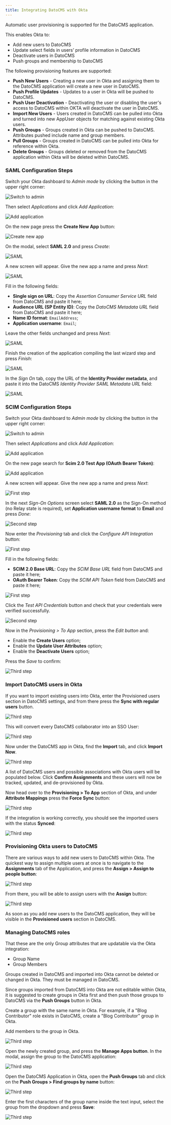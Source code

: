 ```yaml
---
title: Integrating DatoCMS with Okta
---
```


Automatic user provisioning is supported for the DatoCMS application.

This enables Okta to:

* Add new users to DatoCMS
* Update select fields in users’ profile information in DatoCMS
* Deactivate users in DatoCMS
* Push groups and membership to DatoCMS

The following provisioning features are supported:

* **Push New Users** - Creating a new user in Okta and assigning them to the DatoCMS application will create a new user in DatoCMS.
* **Push Profile Updates** - Updates to a user in Okta will be pushed to DatoCMS.
* **Push User Deactivation** - Deactivating the user or disabling the user's access to DatoCMS within OKTA will deactivate the user in DatoCMS.
* **Import New Users** - Users created in DatoCMS can be pulled into Okta and turned into new AppUser objects for matching against existing Okta users.
* **Push Groups** - Groups created in Okta can be pushed to DatoCMS. Attributes pushed include name and group members.
* **Pull Groups** - Groups created in DatoCMS can be pulled into Okta for reference within Okta.
* **Delete Groups** - Groups deleted or removed from the DatoCMS application within Okta will be deleted within DatoCMS.

### SAML Configuration Steps

Switch your Okta dashboard to *Admin mode* by clicking the button in the upper right corner:

![Switch to admin](../../images/okta/1-admin-mode.png)

Then select *Applications* and click *Add Application*:

![Add application](../../images/okta/2-add-application.png)

On the new page press the **Create New App** button:

![Create new app](../../images/okta/6-new-app.png)

On the modal, select **SAML 2.0** and press *Create*:

![SAML](../../images/okta/6-1-new-app.png)

A new screen will appear. Give the new app a name and press *Next*:

![SAML](../../images/okta/6-2-new-app.png)

Fill in the following fields:

* **Single sign on URL**: Copy the *Assertion Consumer Service URL* field from DatoCMS and paste it here;
* **Audience URL (SP Entity ID)**: Copy the *DatoCMS Metadata URL* field from DatoCMS and paste it here;
* **Name ID format**: `EmailAddress`;
* **Application username**: `Email`;

Leave the other fields unchanged and press *Next*:

![SAML](../../images/okta/7-1-configure-saml.png)

Finish the creation of the application compiling the last wizard step and press *Finish*:

![SAML](../../images/okta/7-2-configure-saml.png)

In the *Sign On* tab, copy the URL of the **Identity Provider metadata**, and paste it into the DatoCMS *Identity Provider SAML Metadata URL* field:

![SAML](../../images/okta/7-3-configure-saml.png)

### SCIM Configuration Steps

Switch your Okta dashboard to *Admin mode* by clicking the button in the upper right corner:

![Switch to admin](../../images/okta/1-admin-mode.png)

Then select *Applications* and click *Add Application*:

![Add application](../../images/okta/2-add-application.png)

On the new page search for **Scim 2.0 Test App (OAuth Bearer Token)**:

![Add application](../../images/okta/3-select-scim-2.png)

A new screen will appear. Give the new app a name and press *Next*:

![First step](../../images/okta/4-1-create-step.png)

In the next *Sign-On Options* screen select **SAML 2.0** as the Sign-On method (no Relay state is required), set **Application username format** to **Email** and press *Done*:

![Second step](../../images/okta/4-2-create-step.png)

Now enter the *Provisioning* tab and click the *Configure API Integration* button:

![First step](../../images/okta/5-1-provisioning.png)

Fill in the following fields:

* **SCIM 2.0 Base URL**: Copy the *SCIM Base URL* field from DatoCMS and paste it here;
* **OAuth Bearer Token**: Copy the *SCIM API Token* field from DatoCMS and paste it here;

![First step](../../images/okta/8-1-datocms-scim-params.png)

Click the *Test API Credentials* button and check that your credentials were verified successfully.

![Second step](../../images/okta/5-2-provisioning.png)

Now in the *Provisioning > To App* section, press the *Edit button* and:

* Enable the **Create Users** option;
* Enable the **Update User Attributes** option;
* Enable the **Deactivate Users** option;

Press the *Save* to confirm:

![Third step](../../images/okta/5-3-provisioning.png)

### Import DatoCMS users in Okta

If you want to import existing users into Okta, enter the Provisioned users section in DatoCMS settings, and from there press the **Sync with regular users** button.

![Third step](../../images/okta/9-1-export-datocms-users.png)

This will convert every DatoCMS collaborator into an SSO User:

![Third step](../../images/okta/9-2-export-datocms-users.png)

Now under the DatoCMS app in Okta, find the **Import** tab, and click **Import Now**.

![Third step](../../images/okta/9-3-import-users.png)

A list of DatoCMS users and possible associations with Okta users will be populated below. Click **Confirm Assignments** and these users will now be tracked, updated, and de-provisioned by Okta.

Now head over to the **Provisioning > To App** section of Okta, and under **Attribute Mappings** press the **Force Sync** button:

![Third step](../../images/okta/9-4-force-sync.png)

If the integration is working correctly, you should see the imported users with the status **Synced**:

![Third step](../../images/okta/9-5-force-sync.png)

### Provisioning Okta users to DatoCMS

There are various ways to add new users to DatoCMS within Okta. The quickest way to assign multiple users at once is to navigate to the **Assignments** tab of the Application, and press the **Assign > Assign to people button**:

![Third step](../../images/okta/10-3-add-user.png)

From there, you will be able to assign users with the **Assign** button:

![Third step](../../images/okta/10-4-add-user.png)

As soon as you add new users to the DatoCMS application, they will be visible in the **Provisioned users** section in DatoCMS.

### Managing DatoCMS roles

That these are the only Group attributes that are updatable via the Okta integration:

* Group Name
* Group Members

Groups created in DatoCMS and imported into Okta cannot be deleted or changed in Okta. They must be managed in DatoCMS.

Since groups imported from DatoCMS into Okta are not editable within Okta, it is suggested to create groups in Okta first and then push those groups to DatoCMS via the **Push Groups** button in Okta.

Create a group with the same name in Okta. For example, if a "Blog Contributor" role exists in DatoCMS, create a "Blog Contributor" group in Okta.

Add members to the group in Okta.

![Third step](../../images/okta/11-create-group.png)

Open the newly created group, and press the **Manage Apps button**. In the modal, assign the group to the DatoCMS application:

![Third step](../../images/okta/12-assign-app-to-group.png)

Open the DatoCMS Application in Okta, open the **Push Groups** tab and click on the **Push Groups > Find groups by name** button:

![Third step](../../images/okta/13-1-push-group.png)

Enter the first characters of the group name inside the text input, select the group from the dropdown and press **Save**:

![Third step](../../images/okta/13-2-push-group.png)
